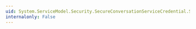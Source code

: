 ```yaml
---
uid: System.ServiceModel.Security.SecureConversationServiceCredential.SecurityStateEncoder
internalonly: False
---
```


